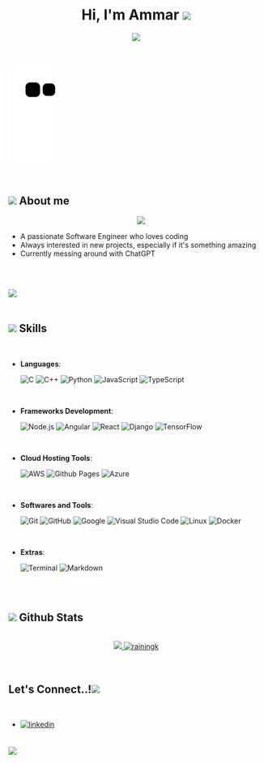 
<h1 align="center"><b>Hi, I'm Ammar </b><img src="https://media.giphy.com/media/hvRJCLFzcasrR4ia7z/giphy.gif" width="35"></h1>

<p align="center">
  <a href="https://github.com/DenverCoder1/readme-typing-svg"><img src="https://readme-typing-svg.herokuapp.com?font=Time+New+Roman&color=cyan&size=25&center=true&vCenter=true&width=600&height=100&lines=Software+Engineer;Always+On+The+Lookout+For+New+Tech"></a>
</p>

<br>

![snek svg](https://github.com/RainingK/RainingK/blob/output/github-contribution-grid-snake.svg)

<br>
	
## <img src = "https://user-images.githubusercontent.com/37976857/212146339-1deb4566-14b1-4824-b425-9977c2359311.gif" width = 50px> **About me**

<img align="right" src="https://user-images.githubusercontent.com/37976857/212146760-abe9f81b-cce9-4491-ad55-a87c874025a1.gif" width = 250px>

<br>

- A passionate Software Engineer who loves coding
- Always interested in new projects, especially if it's something amazing
- Currently messing around with ChatGPT

<br><br>

<img src="https://user-images.githubusercontent.com/73097560/115834477-dbab4500-a447-11eb-908a-139a6edaec5c.gif"><br><br>

## <img src="https://media2.giphy.com/media/QssGEmpkyEOhBCb7e1/giphy.gif?cid=ecf05e47a0n3gi1bfqntqmob8g9aid1oyj2wr3ds3mg700bl&rid=giphy.gif" width ="25"><b> Skills</b>
<br>

<p align="center">

- **Languages**:
    
    ![C](https://img.shields.io/badge/C%20-%232370ED.svg?style=for-the-badge&logo=c&logoColor=white)
    ![C++](https://img.shields.io/badge/C++%20-%2300599C.svg?style=for-the-badge&logo=c%2B%2B&logoColor=white)
    ![Python](https://img.shields.io/badge/Python%20-%2314354C.svg?style=for-the-badge&logo=python&logoColor=white)
    ![JavaScript](https://img.shields.io/badge/JavaScript%20-%23F7DF1E.svg?style=for-the-badge&logo=javascript&logoColor=black)
    ![TypeScript](https://img.shields.io/badge/Typescript-2f74c0?style=for-the-badge&logo=typescript&logoColor=white)

<br>   
    
- **Frameworks Development**:

   ![Node.js](https://img.shields.io/badge/Node.js-339933?style=for-the-badge&logo=nodedotjs&logoColor=white)
   ![Angular](https://img.shields.io/badge/Angular-DD0031?style=for-the-badge&logo=angular&logoColor=white)
   ![React](https://img.shields.io/badge/React-20232A?style=for-the-badge&logo=react&logoColor=61DAFB)
   ![Django](https://img.shields.io/badge/Django-092E20?style=for-the-badge&logo=django&logoColor=green)
   ![TensorFlow](https://img.shields.io/badge/TensorFlow-FF6F00?style=for-the-badge&logo=TensorFlow&logoColor=white)

<br>

- **Cloud Hosting Tools**:

    ![AWS](https://img.shields.io/badge/Amazon_AWS-FF9900?style=for-the-badge&logo=amazonaws&logoColor=white)
    ![Github Pages](https://img.shields.io/badge/GitHub%20Pages-%23327FC7.svg?style=for-the-badge&logo=github&logoColor=white)
    ![Azure](https://img.shields.io/badge/microsoft%20azure-0089D6?style=for-the-badge&logo=microsoft-azure&logoColor=white)
    
<br>

- **Softwares and Tools**:

    ![Git](https://img.shields.io/badge/git-%23F05033.svg?style=for-the-badge&logo=git&logoColor=white)
    ![GitHub](https://img.shields.io/badge/github-%23121011.svg?style=for-the-badge&logo=github&logoColor=white)
    ![Google](https://img.shields.io/badge/google-%234285F4.svg?style=for-the-badge&logo=google&logoColor=white)
    ![Visual Studio Code](https://img.shields.io/badge/Visual%20Studio%20Code-0078d7.svg?style=for-the-badge&logo=visual-studio-code&logoColor=white)
    ![Linux](https://img.shields.io/badge/Linux-FCC624?style=for-the-badge&logo=linux&logoColor=black)
    ![Docker](https://img.shields.io/badge/Docker-2CA5E0?style=for-the-badge&logo=docker&logoColor=white)

<br>

- **Extras**:

    ![Terminal](https://img.shields.io/badge/Terminal-%23054020?style=for-the-badge&logo=gnu-bash&logoColor=white)
    ![Markdown](https://img.shields.io/badge/markdown-%23000000.svg?style=for-the-badge&logo=markdown&logoColor=white)   


</p>

<br>

<br>


## <img src="https://media.giphy.com/media/iY8CRBdQXODJSCERIr/giphy.gif" width="35"><b> Github Stats </b>
<br>

<div align="center">
<a href="https://github.com/RainingK/">
  <img src="https://github-readme-stats-git-masterrstaa-rickstaa.vercel.app/api?username=rainingk&include_all_commits=true&count_private=true&show_icons=true&line_height=20&title_color=7A7ADB&icon_color=2234AE&text_color=D3D3D3&bg_color=0,000000,130F40" width="450"/>
  <img src="https://github-readme-stats-git-masterrstaa-rickstaa.vercel.app/api/top-langs?username=rainingk&show_icons=true&locale=en&layout=compact&line_height=20&title_color=7A7ADB&icon_color=2234AE&text_color=D3D3D3&bg_color=0,000000,130F40" width="375"  alt="rainingk"/>

</a>
</div>

<br>
<br>

## <b> Let's Connect..!</b><img src="https://user-images.githubusercontent.com/37976857/212147270-8531ad6a-1f14-4e02-bbbf-5cfccf5c25e0.gif" width ="80">
<br>
<div align='left'>

<ul>

<li>
<a href="https://linkedin.com/in/ammarj98" target="_blank">
<img src="https://img.shields.io/badge/linkedin:  Ammar Joher-%2300acee.svg?color=405DE6&style=for-the-badge&logo=linkedin&logoColor=white" alt=linkedin style="margin-bottom: 5px;"/>
</a>
</li>
	
</ul>
</div>

<br>
<img src="https://user-images.githubusercontent.com/73097560/115834477-dbab4500-a447-11eb-908a-139a6edaec5c.gif">
